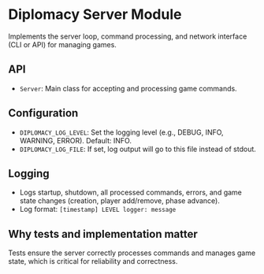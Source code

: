 # Diplomacy Server Module

Implements the server loop, command processing, and network interface (CLI or API) for managing games.

## API
- `Server`: Main class for accepting and processing game commands.

## Configuration
- `DIPLOMACY_LOG_LEVEL`: Set the logging level (e.g., DEBUG, INFO, WARNING, ERROR). Default: INFO.
- `DIPLOMACY_LOG_FILE`: If set, log output will go to this file instead of stdout.

## Logging
- Logs startup, shutdown, all processed commands, errors, and game state changes (creation, player add/remove, phase advance).
- Log format: `[timestamp] LEVEL logger: message`

## Why tests and implementation matter
Tests ensure the server correctly processes commands and manages game state, which is critical for reliability and correctness.
